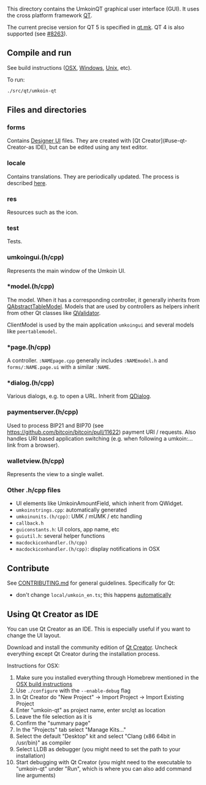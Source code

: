 This directory contains the UmkoinQT graphical user interface (GUI). It uses the cross platform framework [QT](https://www1.qt.io/developers/).

The current precise version for QT 5 is specified in [qt.mk](/depends/packages/qt.mk). QT 4 is also supported (see [#8263](https://github.com/bitcoin/bitcoin/issues/8263)).

## Compile and run

See build instructions ([OSX](/doc/build-osx.md), [Windows](/doc/build-windows.md), [Unix](/doc/build-unix.md), etc).

To run:

```sh
./src/qt/umkoin-qt
```

## Files and directories

### forms

Contains [Designer UI](http://doc.qt.io/qt-5.9/designer-using-a-ui-file.html) files. They are created with [Qt Creator](#use-qt-Creator-as IDE), but can be edited using any text editor.

### locale

Contains translations. They are periodically updated. The process is described [here](/doc/translation_process.md).

### res

Resources such as the icon.

### test

Tests.

### umkoingui.(h/cpp)

Represents the main window of the Umkoin UI.

### \*model.(h/cpp)

The model. When it has a corresponding controller, it generally inherits from  [QAbstractTableModel](http://doc.qt.io/qt-5/qabstracttablemodel.html). Models that are used by controllers as helpers inherit from other Qt classes like [QValidator](http://doc.qt.io/qt-5/qvalidator.html).

ClientModel is used by the main application `umkoingui` and several models like `peertablemodel`.

### \*page.(h/cpp)

A controller. `:NAMEpage.cpp` generally includes `:NAMEmodel.h` and `forms/:NAME.page.ui` with a similar `:NAME`.

### \*dialog.(h/cpp)

Various dialogs, e.g. to open a URL. Inherit from [QDialog](http://doc.qt.io/qt-4.8/qdialog.html).

### paymentserver.(h/cpp)

Used to process BIP21 and BIP70 (see https://github.com/bitcoin/bitcoin/pull/11622) payment URI / requests. Also handles URI based application switching (e.g. when following a umkoin:... link from a browser).

### walletview.(h/cpp)

Represents the view to a single wallet.

### Other .h/cpp files

* UI elements like UmkoinAmountField, which inherit from QWidget.
* `umkoinstrings.cpp`: automatically generated
* `umkoinunits.(h/cpp)`: UMK / mUMK / etc handling
* `callback.h`
* `guiconstants.h`: UI colors, app name, etc
* `guiutil.h`: several helper functions
* `macdockiconhandler.(h/cpp)`
* `macdockiconhandler.(h/cpp)`: display notifications in OSX

## Contribute

See [CONTRIBUTING.md](/CONTRIBUTING.md) for general guidelines. Specifically for Qt:

* don't change `local/umkoin_en.ts`; this happens [automatically](/doc/translation_process.md#writing-code-with-translations)

## Using Qt Creator as IDE

You can use Qt Creator as an IDE. This is especially useful if you want to change
the UI layout.

Download and install the community edition of [Qt Creator](https://www.qt.io/download/).
Uncheck everything except Qt Creator during the installation process.

Instructions for OSX:

1. Make sure you installed everything through Homebrew mentioned in the [OSX build instructions](/doc/build-osx.md)
2. Use `./configure` with the `--enable-debug` flag
3. In Qt Creator do "New Project" -> Import Project -> Import Existing Project
4. Enter "umkoin-qt" as project name, enter src/qt as location
5. Leave the file selection as it is
6. Confirm the "summary page"
7. In the "Projects" tab select "Manage Kits..."
8. Select the default "Desktop" kit and select "Clang (x86 64bit in /usr/bin)" as compiler
9. Select LLDB as debugger (you might need to set the path to your installation)
10. Start debugging with Qt Creator (you might need to the executable to "umkoin-qt" under "Run", which is where you can also add command line arguments)
